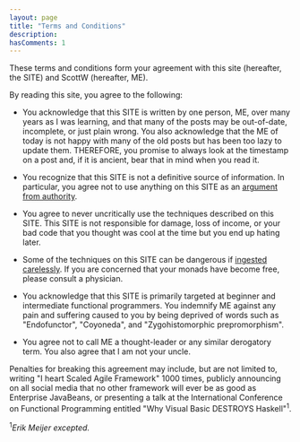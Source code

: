 ```yaml
---
layout: page
title: "Terms and Conditions"
description: 
hasComments: 1
---
```



These terms and conditions form your agreement with this site (hereafter, the SITE) and ScottW (hereafter, ME).

By reading this site, you agree to the following: 

* You acknowledge that this SITE is written by one person, ME, over many years as I was learning, and that many of the posts may be out-of-date, incomplete, or just plain wrong. You also acknowledge that the ME of today is not happy with many of the old posts but has been too lazy to update them. 
THEREFORE, you promise to always look at the timestamp on a post and, if it is ancient, bear that in mind when you read it.

* You recognize that this SITE is not a definitive source of information. In particular, you agree not to use anything on this SITE as an [argument from authority](https://en.wikipedia.org/wiki/Argument_from_authority).

* You agree to never uncritically use the techniques described on this SITE. This SITE is not responsible for damage, loss of income, or your bad code that you thought was cool at the time but you end up hating later.

* Some of the techniques on this SITE can be dangerous if [ingested carelessly](/posts/against-railway-oriented-programming/). If you are concerned that your monads have become free, please consult a physician.

* You acknowledge that this SITE is primarily targeted at beginner and intermediate functional programmers. You indemnify ME against any pain and suffering caused to you by being deprived of words such as "Endofunctor", "Coyoneda", and "Zygohistomorphic prepromorphism".
 
* You agree not to call ME a thought-leader or any similar derogatory term. You also agree that I am not your uncle.

Penalties for breaking this agreement may include, but are not limited to, writing "I heart Scaled Agile Framework" 1000 times, publicly announcing on all social media that no other framework will ever be as good as Enterprise JavaBeans, or presenting a talk at the International Conference on Functional Programming entitled "Why Visual Basic DESTROYS Haskell"<sup>1</sup>.

<sup>1</sup>*Erik Meijer excepted.* 



